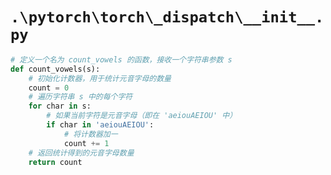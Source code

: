 # `.\pytorch\torch\_dispatch\__init__.py`

```py
# 定义一个名为 count_vowels 的函数，接收一个字符串参数 s
def count_vowels(s):
    # 初始化计数器，用于统计元音字母的数量
    count = 0
    # 遍历字符串 s 中的每个字符
    for char in s:
        # 如果当前字符是元音字母（即在 'aeiouAEIOU' 中）
        if char in 'aeiouAEIOU':
            # 将计数器加一
            count += 1
    # 返回统计得到的元音字母数量
    return count
```